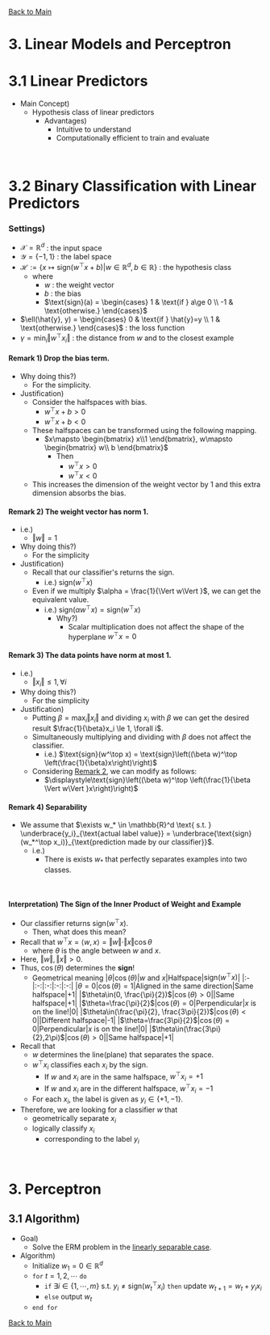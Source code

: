 [Back to Main](../main.md)

# 3. Linear Models and Perceptron

# 3.1 Linear Predictors
- Main Concept)
  - Hypothesis class of linear predictors
    - Advantages)
      - Intuitive to understand
      - Computationally efficient to train and evaluate

<br>

# 3.2 Binary Classification with Linear Predictors
### Settings)
- $`\mathcal{X} = \mathbb{R}^d`$ : the input space
- $`\mathcal{Y} = \{-1, 1\}`$ : the label space
- $`\mathcal{H} := \{x \mapsto \text{sign}(w^\top x + b) | w\in\mathbb{R}^d, b\in\mathbb{R}\}`$ : the hypothesis class
  - where 
    - $`w`$ : the weight vector
    - $`b`$ : the bias
    - $`\text{sign}(a) = \begin{cases} 1 & \text{if } a\ge 0 \\ -1 & \text{otherwise.} \end{cases}`$
- $`\ell(\hat{y}, y) = \begin{cases} 0 & \text{if } \hat{y}=y \\ 1 & \text{otherwise.} \end{cases}`$ : the loss function
- $`\gamma = \min_i{\Vert w^\top x_i\Vert }`$ : the distance from $`w`$ and to the closest example

#### Remark 1) Drop the bias term.
- Why doing this?)
  - For the simplicity.
- Justification)
  - Consider the halfspaces with bias.
    - $`w^\top x + b \gt 0`$
    - $`w^\top x + b \lt 0`$
  - These halfspaces can be transformed using the following mapping.
    - $`x\mapsto \begin{bmatrix} x\\1 \end{bmatrix}, w\mapsto \begin{bmatrix} w\\ b \end{bmatrix}`$
      - Then
        - $`w^\top x \gt 0`$
        - $`w^\top x \lt 0`$
  - This increases the dimension of the weight vector by 1 and this extra dimension absorbs the bias.

#### Remark 2) The weight vector has norm 1.
- i.e.)
  - $`\Vert w\Vert =1`$
- Why doing this?)
  - For the simplicity
- Justification)
  - Recall that our classifier's returns the sign.
    - i.e.) $`\text{sign}(w^\top x)`$
  - Even if we multiply $`\alpha = \frac{1}{\Vert w\Vert }`$, we can get the equivalent value.
    - i.e.) $`\text{sign}(\alpha w^\top x) = \text{sign}(w^\top x)`$
      - Why?)
        - Scalar multiplication does not affect the shape of the hyperplane $`w^\top x = 0`$

#### Remark 3) The data points have norm at most 1.
- i.e.)
  - $`\Vert x_i\Vert  \le 1, \forall i`$
- Why doing this?)
  - For the simplicity
- Justification)
  - Putting $`\beta = \max_i \Vert x_i\Vert `$ and dividing $`x_i`$ with $`\beta`$ we can get the desired result $`\frac{1}{\beta}x_i \le 1, \forall i`$.
  - Simultaneously multiplying and dividing with $`\beta`$ does not affect the classifier.
    - i.e.) $`\text{sign}(w^\top x) = \text{sign}\left((\beta w)^\top \left(\frac{1}{\beta}x\right)\right)`$
  - Considering [Remark 2](#remark-2-the-data-points-have-norm-at-most-1), we can modify as follows:
    - $`\displaystyle\text{sign}\left((\beta w)^\top \left(\frac{1}{\beta \Vert w\Vert }x\right)\right)`$

#### Remark 4) Separability
- We assume that $`\exists w_* \in \mathbb{R}^d \text{ s.t. } \underbrace{y_i}_{\text{actual label value}} = \underbrace{\text{sign}(w_*^\top x_i)}_{\text{prediction made by our classifier}}`$.
  - i.e.)
    - There is exists $`w_*`$ that perfectly separates examples into two classes.

<br>

#### Interpretation) The Sign of the Inner Product of Weight and Example
- Our classifier returns $`\text{sign}(w^\top x)`$.
  - Then, what does this mean?
- Recall that $`w^\top x = \langle w, x \rangle = \Vert w\Vert \cdot\Vert x\Vert \cos\theta`$
  - where $`\theta`$ is the angle between $`w`$ and $`x`$.
- Here, $`\Vert w\Vert , \Vert x\Vert  \gt 0`$.
- Thus, $`\cos(\theta)`$ determines the **sign**!
  - Geometrical meaning
    |$`\theta`$|$`\cos(\theta)`$|$`w`$ and $`x`$|Halfspace|$`\text{sign}(w^\top x)`$|
    |:-|:-:|:-:|:-:|:-:|
    |$`\theta=0`$|$`\cos(\theta)=1`$|Aligned in the same direction|Same halfspace|+1|
    |$`\theta\in(0, \frac{\pi}{2})`$|$`\cos(\theta)\gt0`$||Same halfspace|+1|
    |$`\theta=\frac{\pi}{2}`$|$`\cos(\theta)=0`$|Perpendicular|$`x`$ is on the line!|0|
    |$`\theta\in(\frac{\pi}{2}, \frac{3\pi}{2})`$|$`\cos(\theta)\lt0`$||Different halfspace|-1|
    |$`\theta=\frac{3\pi}{2}`$|$`\cos(\theta)=0`$|Perpendicular|$`x`$ is on the line!|0|
    |$`\theta\in(\frac{3\pi}{2},2\pi)`$|$`\cos(\theta)\gt0`$||Same halfspace|+1|
- Recall that 
  - $`w`$ determines the line(plane) that separates the space.
  - $`w^\top x_i`$ classifies each $`x_i`$ by the sign.
    - If $`w`$ and $`x_i`$ are in the same halfspace, $`w^\top x_i = +1`$
    - If $`w`$ and $`x_i`$ are in the different halfspace, $`w^\top x_i = -1`$
  - For each $`x_i`$, the label is given as $`y_i\in \{+1,-1\}`$.
- Therefore, we are looking for a classifier $`w`$ that 
  - geometrically separate $`x_i`$
  - logically classify $`x_i`$
    - corresponding to the label $`y_i`$


<br>

# 3. Perceptron
## 3.1 Algorithm)
- Goal)
  - Solve the ERM problem in the [linearly separable case](#remark-4-separability).
- Algorithm)
  - Initialize $`w_1 = 0 \in \mathbb{R}^d`$
  - `for` $`t=1,2,\cdots`$ `do`
    - `if` $`\exists i\in \{1, \cdots, m\}`$ s.t. $`y_i \ne \text{sign}(w_t^\top x_i)`$ `then` update $`w_{t+1} = w_t + y_ix_i`$
    - `else` output $`w_t`$
  - `end for`





[Back to Main](../main.md)